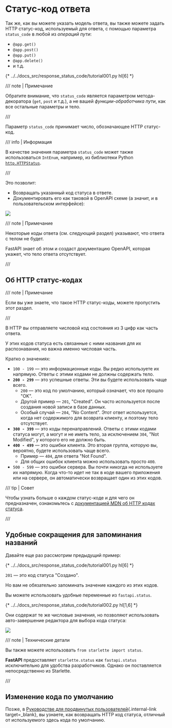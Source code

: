 # Статус-код ответа

Так же, как вы можете указать модель ответа, вы также можете задать HTTP статус-код, используемый для ответа, с помощью параметра `status_code` в любой из *операций пути*:

* `@app.get()`
* `@app.post()`
* `@app.put()`
* `@app.delete()`
* и т.д.

{* ../../docs_src/response_status_code/tutorial001.py hl[6] *}

/// note | Примечание

Обратите внимание, что `status_code` является параметром метода-декоратора (`get`, `post` и т.д.), а не вашей *функции-обработчика пути*, как все остальные параметры и тело.

///

Параметр `status_code` принимает число, обозначающее HTTP статус-код.

/// info | Информация

В качестве значения параметра `status_code` может также использоваться `IntEnum`, например, из библиотеки Python <a href="https://docs.python.org/3/library/http.html#http.HTTPStatus" class="external-link" target="_blank">`http.HTTPStatus`</a>.

///

Это позволит:

* Возвращать указанный код статуса в ответе.
* Документировать его как таковой в OpenAPI схеме (а значит, и в пользовательском интерфейсе):

<img src="/img/tutorial/response-status-code/image01.png">

/// note | Примечание

Некоторые коды ответа (см. следующий раздел) указывают, что ответа с телом не будет.

FastAPI знает об этом и создаст документацию OpenAPI, которая укажет, что тело ответа отсутствует.

///

## Об HTTP статус-кодах

/// note | Примечание

Если вы уже знаете, что такое HTTP статус-коды, можете пропустить этот раздел.

///

В HTTP вы отправляете числовой код состояния из 3 цифр как часть ответа.

У этих кодов статуса есть связанные с ними названия для их распознавания, но важна именно числовая часть.

Кратко о значениях:

* `100 - 199` — это информационные коды. Вы редко используете их напрямую. Ответы с этими кодами не должны содержать тело.
* **`200 - 299`** — это успешные ответы. Эти вы будете использовать чаще всего.
    * `200` — это код по умолчанию, который означает, что все прошло "OK".
    * Другой пример — `201`, "Created". Он часто используется после создания новой записи в базе данных.
    * Особый случай — `204`, "No Content". Этот ответ используется, когда нет содержимого для возврата клиенту, и поэтому тело отсутствует.
* **`300 - 399`** — это коды перенаправлений. Ответы с этими кодами статуса могут, а могут и не иметь тело, за исключением `304`, "Not Modified", у которого его не должно быть.
* **`400 - 499`** — это ошибки клиента. Это вторая группа, которую вы, вероятно, будете использовать чаще всего.
    * Пример — `404`, для ответа "Not Found".
    * Для общих ошибок клиента можно использовать просто `400`.
* `500 - 599` — это ошибки сервера. Вы почти никогда не используете их напрямую. Когда что-то идет не так в коде вашего приложения или на сервере, он автоматически возвращает один из этих кодов.

/// tip | Совет

Чтобы узнать больше о каждом статус-коде и для чего он предназначен, ознакомьтесь с <a href="https://developer.mozilla.org/en-US/docs/Web/HTTP/Status" class="external-link" target="_blank">документацией <abbr title="Mozilla Developer Network">MDN</abbr> об HTTP кодах статуса</a>.

///

## Удобные сокращения для запоминания названий

Давайте еще раз рассмотрим предыдущий пример:

{* ../../docs_src/response_status_code/tutorial001.py hl[6] *}

`201` — это код статуса "Создано".

Но вам не обязательно запоминать значение каждого из этих кодов.

Вы можете использовать удобные переменные из `fastapi.status`.

{* ../../docs_src/response_status_code/tutorial002.py hl[1,6] *}

Они содержат те же числовые значения, но позволяют использовать авто-завершение редактора для выбора кода статуса:

<img src="/img/tutorial/response-status-code/image02.png">

/// note | Технические детали

Вы также можете использовать `from starlette import status`.

**FastAPI** предоставляет `starlette.status` как `fastapi.status` исключительно для удобства разработчиков. Однако он поставляется непосредственно из Starlette.

///

## Изменение кода по умолчанию

Позже, в [Руководстве для продвинутых пользователей](../advanced/response-change-status-code.md){.internal-link target=_blank}, вы узнаете, как возвращать HTTP код статуса, отличный от используемого здесь кода по умолчанию.
